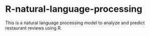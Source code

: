 # R-natural-language-processing
This is a natural language processing model to analyze and predict restaurant reviews using R.
